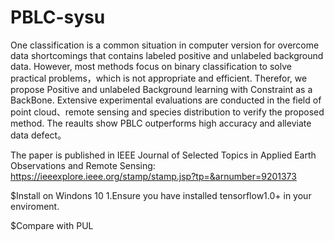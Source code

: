 # PBLC-sysu 
One classification is a common situation in computer version for overcome data shortcomings that contains labeled positive and unlabeled background data. However, most methods focus on  binary classification to solve practical problems，which is not appropriate and efficient. Therefor, we propose Positive and unlabeled Background learning with Constraint as a BackBone. Extensive experimental evaluations are conducted in the field of point cloud、remote sensing and species distribution to verify the proposed method. The reaults show PBLC outperforms high accuracy and alleviate data defect。

The paper is published in IEEE Journal of Selected Topics in Applied Earth Observations and Remote Sensing: https://ieeexplore.ieee.org/stamp/stamp.jsp?tp=&arnumber=9201373

$Install on Windons 10
1.Ensure you have installed tensorflow1.0+ in your enviroment.

$Compare with PUL
